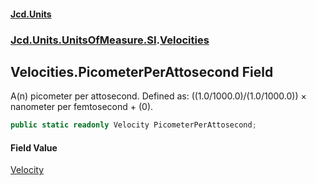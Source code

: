 #### [Jcd.Units](index.md 'index')
### [Jcd.Units.UnitsOfMeasure.SI](Jcd.Units.UnitsOfMeasure.SI.md 'Jcd.Units.UnitsOfMeasure.SI').[Velocities](Velocities.md 'Jcd.Units.UnitsOfMeasure.SI.Velocities')

## Velocities.PicometerPerAttosecond Field

A(n) picometer per attosecond. Defined as: ((1.0/1000.0)/(1.0/1000.0)) × nanometer per femtosecond + (0).

```csharp
public static readonly Velocity PicometerPerAttosecond;
```

#### Field Value
[Velocity](Velocity.md 'Jcd.Units.UnitTypes.Velocity')